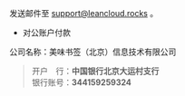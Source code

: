 发送邮件至 <support@leancloud.rocks> 。

* 对公账户付款

 公司名称：美味书签（北京）信息技术有限公司  
 > 开户　行：**中国银行北京大运村支行**  
 > 银行账号：**344159259324**  
